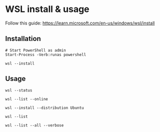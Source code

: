 # WSL install & usage

Follow this guide: https://learn.microsoft.com/en-us/windows/wsl/install

## Installation
```
# Start PowerShell as admin
Start-Process -Verb:runas powershell

wsl --install
````

## Usage
```
wsl --status

wsl --list --online

wsl --install --distribution Ubuntu

wsl --list

wsl --list --all --verbose
```
